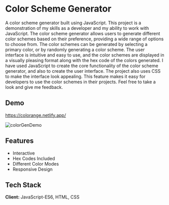 # Color Scheme Generator

A color scheme generator built using JavaScript. This project is a demonstration of my skills as a developer and my ability to work with JavaScript. The color scheme generator allows users to generate different color schemes based on their preference, providing a wide range of options to choose from. The color schemes can be generated by selecting a primary color, or by randomly generating a color scheme. The user interface is intuitive and easy to use, and the color schemes are displayed in a visually pleasing format along with the hex code of the colors generated. I have used JavaScript to create the core functionality of the color scheme generator, and also to create the user interface. The project also uses CSS to make the interface look appealing. This feature makes it easy for developers to use the color schemes in their projects. Feel free to take a look and give me feedback.


## Demo
https://colorange.netlify.app/

![colorGenDemo](https://user-images.githubusercontent.com/69698594/215302330-65444d43-4824-488f-9451-c12a328c8bf2.gif)


## Features

- Interactive
- Hex Codes Included
- Different Color Modes
- Responsive Design


## Tech Stack

**Client:** JavaScript-ES6, HTML, CSS


